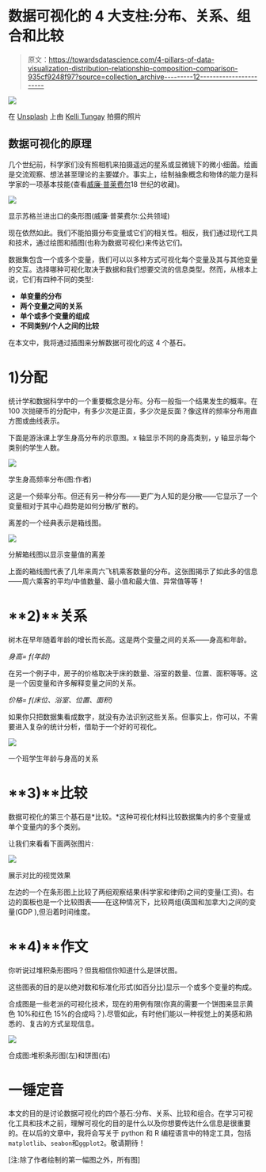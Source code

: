 # 数据可视化的 4 大支柱:分布、关系、组合和比较

> 原文：<https://towardsdatascience.com/4-pillars-of-data-visualization-distribution-relationship-composition-comparison-935cf9248f97?source=collection_archive---------12----------------------->

![](img/290676f7a3b95db06169908ffad4c875.png)

在 [Unsplash](https://unsplash.com?utm_source=medium&utm_medium=referral) 上由 [Kelli Tungay](https://unsplash.com/@kellitungay?utm_source=medium&utm_medium=referral) 拍摄的照片

## 数据可视化的原理

几个世纪前，科学家们没有照相机来拍摄遥远的星系或显微镜下的微小细菌。绘画是交流观察、想法甚至理论的主要媒介。事实上，绘制抽象概念和物体的能力是科学家的一项基本技能(查看[威廉·普莱费尔](https://en.wikipedia.org/wiki/William_Playfair)18 世纪的收藏)。

![](img/149de79656746596b9769e404fc2c9f2.png)

显示苏格兰进出口的条形图(威廉·普莱费尔:公共领域)

现在依然如此。我们不能拍摄分布变量或它们的相关性。相反，我们通过现代工具和技术，通过绘图和插图(也称为数据可视化)来传达它们。

数据集包含一个或多个变量，我们可以以多种方式可视化每个变量及其与其他变量的交互。选择哪种可视化取决于数据和我们想要交流的信息类型。然而，从根本上说，它们有四种不同的类型:

*   **单变量的分布**
*   **两个变量之间的关系**
*   **单个或多个变量的组成**
*   **不同类别/个人之间的比较**

在本文中，我将通过插图来分解数据可视化的这 4 个基石。

# **1)分配**

统计学和数据科学中的一个重要概念是分布。分布一般指一个结果发生的概率。在 100 次抛硬币的分配中，有多少次是正面，多少次是反面？像这样的频率分布用直方图或曲线表示。

下面是游泳课上学生身高分布的示意图。x 轴显示不同的身高类别，y 轴显示每个类别的学生人数。

![](img/91ea8f8065574279696c62ef67155e57.png)

学生身高频率分布(图:作者)

这是一个频率分布。但还有另一种分布——更广为人知的是分散——它显示了一个变量相对于其中心趋势是如何分散/扩散的。

离差的一个经典表示是箱线图。

![](img/4f24470e396b63c95ef655223585bfc4.png)

分解箱线图以显示变量值的离差

上面的箱线图代表了几年来周六飞机乘客数量的分布。这张图揭示了如此多的信息——周六乘客的平均/中值数量、最小值和最大值、异常值等等！

# **2)**关系

树木在早年随着年龄的增长而长高。这是两个变量之间的关系——身高和年龄。

*身高= f(年龄)*

在另一个例子中，房子的价格取决于床的数量、浴室的数量、位置、面积等等。这是一个因变量和许多解释变量之间的关系。

*价格= f(床位、浴室、位置、面积)*

如果你只把数据集看成数字，就没有办法识别这些关系。但事实上，你可以，不需要进入复杂的统计分析，借助于一个好的可视化。

![](img/b01310e46aeae8900367f871e3ab2497.png)

一个班学生年龄与身高的关系

# **3)**比较

数据可视化的第三个基石是*比较。*这种可视化材料比较数据集内的多个变量或单个变量内的多个类别。

让我们来看看下面两张图片:

![](img/d9d77ee7b043de9c2dffac3494a69116.png)

展示对比的视觉效果

左边的一个在条形图上比较了两组观察结果(科学家和律师)之间的变量(工资)。右边的面板也是一个比较图表——在这种情况下，比较两组(英国和加拿大)之间的变量(GDP ),但沿着时间维度。

# **4)**作文

你听说过堆积条形图吗？但我相信你知道什么是饼状图。

这些图表的目的是以绝对数和标准化形式(如百分比)显示一个或多个变量的构成。

合成图是一些老派的可视化技术，现在的用例有限(你真的需要一个饼图来显示黄色 10%和红色 15%的合成吗？).尽管如此，有时他们能以一种视觉上的美感和熟悉的、复古的方式呈现信息。

![](img/cd31901fb54ce7bb51a1009d39150957.png)

合成图:堆积条形图(左)和饼图(右)

# 一锤定音

本文的目的是讨论数据可视化的四个基石:分布、关系、比较和组合。在学习可视化工具和技术之前，理解可视化的目的是什么以及你想要传达什么信息是很重要的。在以后的文章中，我将会写关于 python 和 R 编程语言中的特定工具，包括`matplotlib`、`seabon`和`ggplot2`。敬请期待！

[注:除了作者绘制的第一幅图之外，所有图]